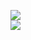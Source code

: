 [![](https://img.shields.io/badge/Made%20With-Github%20Spray-lightgrey.svg?style=for-the-badge&logo=github)](https://github.com/Annihil/github-spray#18090)  
[![](https://i.imgur.com/2DrTn0Z.gif)](https://github.com/Annihil/github-spray)